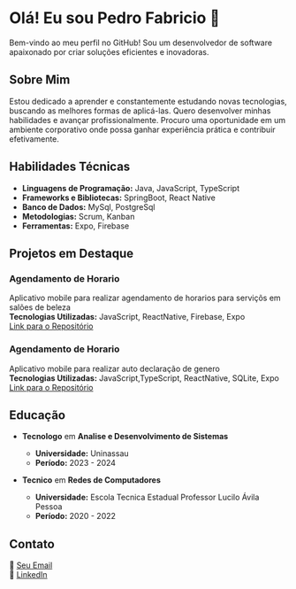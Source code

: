 # Olá! Eu sou Pedro Fabricio 👋

Bem-vindo ao meu perfil no GitHub! Sou um desenvolvedor de software apaixonado por criar soluções eficientes e inovadoras.

## Sobre Mim

Estou dedicado a aprender e constantemente estudando novas tecnologias, buscando as melhores formas de aplicá-las. Quero desenvolver minhas habilidades e avançar profissionalmente. Procuro uma oportunidade em um ambiente corporativo onde possa ganhar experiência prática e contribuir efetivamente.

## Habilidades Técnicas

- **Linguagens de Programação:** Java, JavaScript, TypeScript
- **Frameworks e Bibliotecas:** SpringBoot, React Native
- **Banco de Dados:** MySql, PostgreSql
- **Metodologias:** Scrum, Kanban
- **Ferramentas:** Expo, Firebase

## Projetos em Destaque

### Agendamento de Horario

Aplicativo mobile para realizar agendamento de horarios para serviçõs em salões de beleza  
**Tecnologias Utilizadas:** JavaScript, ReactNative, Firebase, Expo  
[Link para o Repositório](https://github.com/pedrofabriciodev/HairBeauty)  

### Agendamento de Horario

Aplicativo mobile para realizar auto declaração de genero  
**Tecnologias Utilizadas:** JavaScript,TypeScript, ReactNative, SQLite, Expo  
[Link para o Repositório](https://github.com/pedrofabriciodev/Gender-Choose)

## Educação

- **Tecnologo** em **Analise e Desenvolvimento de Sistemas**
  - **Universidade:** Uninassau
  - **Período:** 2023 - 2024

- **Tecnico** em **Redes de Computadores**
  - **Universidade:** Escola Tecnica Estadual Professor Lucilo Ávila Pessoa
  - **Período:** 2020 - 2022

## Contato

📧 [Seu Email](mailto:pedrofabriciodev@gmail.com)  
💼 [LinkedIn](https://www.linkedin.com/in/pedro-fabricio/)
